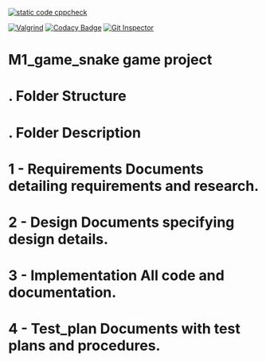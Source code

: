 [![static code cppcheck](https://github.com/sridi17/M1_game_snake-game-project/actions/workflows/cppcheck.yml/badge.svg)](https://github.com/sridi17/M1_game_snake-game-project/actions/workflows/cppcheck.yml)

[![Valgrind](https://github.com/sridi17/M1_game_snake-game-project/actions/workflows/Valgrind.yml/badge.svg)](https://github.com/sridi17/M1_game_snake-game-project/actions/workflows/Valgrind.yml)
[![Codacy Badge](https://app.codacy.com/project/badge/Grade/519bd5ae0d4a4dbba432b7c847d098dd)](https://www.codacy.com/gh/sridi17/M1_game_snake-game-project/dashboard?utm_source=github.com&amp;utm_medium=referral&amp;utm_content=sridi17/M1_game_snake-game-project&amp;utm_campaign=Badge_Grade)
[![Git Inspector](https://github.com/sridi17/M1_game_snake-game-project/actions/workflows/Git_Inspector.yml/badge.svg)](https://github.com/sridi17/M1_game_snake-game-project/actions/workflows/Git_Inspector.yml)


# M1_game_snake game project


# . Folder Structure #
# . Folder Description #
# 1 - Requirements Documents detailing requirements and research. #
# 2 - Design Documents specifying design details. #
# 3 - Implementation All code and documentation. #
# 4 - Test_plan Documents with test plans and procedures. #

